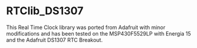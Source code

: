 # RTClib_DS1307
This Real Time Clock library was ported from Adafruit with minor modifications and has been tested on the MSP430F5529LP with Energia 15 and the Adafruit DS1307 RTC Breakout.
